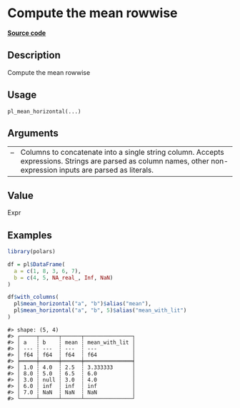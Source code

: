 

# Compute the mean rowwise

[**Source code**](https://github.com/pola-rs/r-polars/tree/8dac37e8bf89bcd080a13d0ed20dd1dc2bee615f/R/functions__lazy.R#L965)

## Description

Compute the mean rowwise

## Usage

<pre><code class='language-R'>pl_mean_horizontal(...)
</code></pre>

## Arguments

<table>
<tr>
<td style="white-space: nowrap; font-family: monospace; vertical-align: top">
<code id="...">…</code>
</td>
<td>
Columns to concatenate into a single string column. Accepts expressions.
Strings are parsed as column names, other non-expression inputs are
parsed as literals.
</td>
</tr>
</table>

## Value

Expr

## Examples

``` r
library(polars)

df = pl$DataFrame(
  a = c(1, 8, 3, 6, 7),
  b = c(4, 5, NA_real_, Inf, NaN)
)

df$with_columns(
  pl$mean_horizontal("a", "b")$alias("mean"),
  pl$mean_horizontal("a", "b", 5)$alias("mean_with_lit")
)
```

    #> shape: (5, 4)
    #> ┌─────┬──────┬──────┬───────────────┐
    #> │ a   ┆ b    ┆ mean ┆ mean_with_lit │
    #> │ --- ┆ ---  ┆ ---  ┆ ---           │
    #> │ f64 ┆ f64  ┆ f64  ┆ f64           │
    #> ╞═════╪══════╪══════╪═══════════════╡
    #> │ 1.0 ┆ 4.0  ┆ 2.5  ┆ 3.333333      │
    #> │ 8.0 ┆ 5.0  ┆ 6.5  ┆ 6.0           │
    #> │ 3.0 ┆ null ┆ 3.0  ┆ 4.0           │
    #> │ 6.0 ┆ inf  ┆ inf  ┆ inf           │
    #> │ 7.0 ┆ NaN  ┆ NaN  ┆ NaN           │
    #> └─────┴──────┴──────┴───────────────┘

